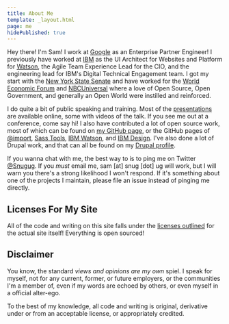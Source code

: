 ```yaml
---
title: About Me
template: _layout.html
page: me
hidePublished: true
---
```

Hey there! I'm Sam! I work at [Google](https://www.google.com) as an Enterprise Partner Engineer! I previously have worked at [IBM](https://www.ibm.com/us-en/) as the UI Architect for Websites and Platform for [Watson](https://www.ibm.com/watson/), the Agile Team Experience Lead for the CIO, and the engineering lead for IBM's Digital Technical Engagement team. I got my start with the [New York State Senate](http://www.nysenate.gov) and have worked for the [World Economic Forum](http://www.weforum.org) and [NBCUniversal](http://www.nbcuniversal.com/) where a love of Open Source, Open Government, and generally an Open World were instilled and reinforced.

I do quite a bit of public speaking and training. Most of the [presentations](https://snugug.com/presentations/) are available online, some with videos of the talk. If you see me out at a conference, come say hi! I also have contributed a lot of open source work, most of which can be found on [my GitHub page](https://github.com/snugug), or the GitHub pages of [@import](https://github.com/at-import), [Sass Tools](https://github.com/sasstools), [IBM Watson](https://github.com/ibm-watson), and [IBM Design](https://github.com/ibm-design). I've also done a lot of Drupal work, and that can all be found on my [Drupal profile](https://www.drupal.org/u/snugug).

If you wanna chat with me, the best way to is to ping me on Twitter [@Snugug](http://www.twitter.com/Snugug). If you _must_ email me, sam [at] snug [dot] ug will work, but I will warn you there's a strong likelihood I won't respond. If it's something about one of the projects I maintain, please file an issue instead of pinging me directly.

## Licenses For My Site

All of the code and writing on this site falls under the [licenses outlined](https://github.com/Snugug/blog/blob/master/LICENSE.md) for the actual site itself! Everything is open sourced!

## Disclaimer

You know, the standard _views and opinions are my own_ spiel. I speak for myself, not for any current, former, or future employers, or the communities I'm a member of, even if my words are echoed by others, or even myself in a official alter-ego.

To the best of my knowledge, all code and writing is original, derivative under or from an acceptable license, or appropriately credited.
